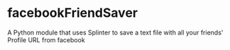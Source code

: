 # facebookFriendSaver
A Python module that uses Splinter to save a text file with all your friends' Profile URL from facebook
